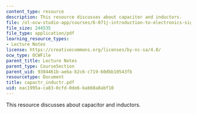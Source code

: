```yaml
---
content_type: resource
description: This resource discusses about capacitor and inductors.
file: /ol-ocw-studio-app/courses/6-071j-introduction-to-electronics-signals-and-measurement-spring-2006/eac1995aca830cfd0de6bab60a8abf10_capactr_inductr.pdf
file_size: 244535
file_type: application/pdf
learning_resource_types:
- Lecture Notes
license: https://creativecommons.org/licenses/by-nc-sa/4.0/
ocw_type: OCWFile
parent_title: Lecture Notes
parent_type: CourseSection
parent_uid: 9384461b-aeba-b2c6-c719-60dbb10543fb
resourcetype: Document
title: capactr_inductr.pdf
uid: eac1995a-ca83-0cfd-0de6-bab60a8abf10
---
```

This resource discusses about capacitor and inductors.